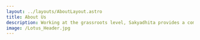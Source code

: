 ```yaml
---
layout: ../layouts/AboutLayout.astro
title: About Us
description: Working at the grassroots level, Sakyadhita provides a communications network among Buddhist women internationally. We promote research and publications on Buddhist women's history and other topics of interest. Our members strive to create equal opportunities for women in all Buddhist traditions.
image: /Lotus_Header.jpg
---
```

